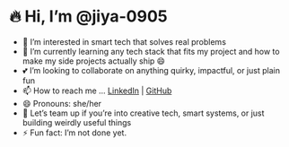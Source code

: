 # 🔥 Hi, I’m @jiya-0905  
- 👀 I’m interested in smart tech that solves real problems  
- 🌱 I’m currently learning any tech stack that fits my project and how to make my side projects actually ship 😄  
- 💕 I’m looking to collaborate on anything quirky, impactful, or just plain fun 
- 📫 How to reach me ... [LinkedIn](https://www.linkedin.com/in/jiya-gupta-802418252/) | [GitHub](https://github.com/jiya-0905)  
- 😄 Pronouns: she/her
- 🧩 Let’s team up if you’re into creative tech, smart systems, or just building weirdly useful things  
- ⚡ Fun fact: I’m not done yet.
